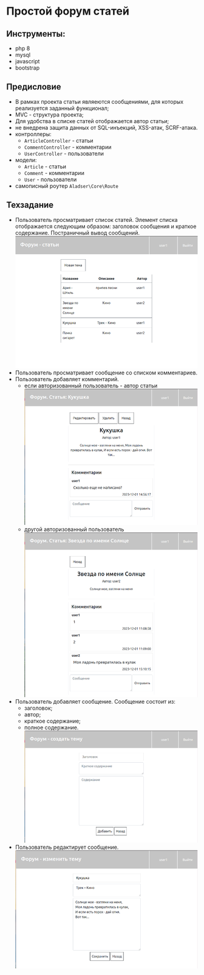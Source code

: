 # Простой форум статей

## Инструменты:
- php 8
- mysql
- javascript
- bootstrap

## Предисловие
* В рамках проекта статьи являеются сообщениями, для которых реализуется заданный функционал;
* MVC - структура проекта;
* Для удобства в списке статей отображается автор статьи;
* не внедрена защита данных от SQL-инъекций, XSS-атак, SCRF-атака.
* контроллеры:
    + ``ArticleController`` - статьи
    + ``CommentController`` - комментарии
    + ``UserController`` - пользователи
* модели:
    + ``Article`` - статьи
    + ``Comment`` - комментарии
    + ``User`` - пользователи
* самописный роутер ``Aladser\Core\Route``

## Техзадание
+ Пользователь просматривает список статей. Элемент списка отображается
следующим образом: заголовок сообщения и краткое содержание. Постраничный вывод
сообщений.
![список статей](/storage/images/articles.png)
+ Пользователь просматривает сообщение со списком комментариев.
+ Пользователь добавляет комментарий.
    * если авторизованный пользователь - автор статьи
![список статей](/storage/images/show%20my.png)
    * другой авторизованный пользователь
![список статей](/storage/images/show.png)
+ Пользователь добавляет сообщение. Сообщение состоит из:
    * заголовок;
    * автор;
    * краткое содержание;
    * полное содержание.
![список статей](/storage/images/create.png)
+ Пользователь редактирует сообщение.
![список статей](/storage/images/edit.png)
